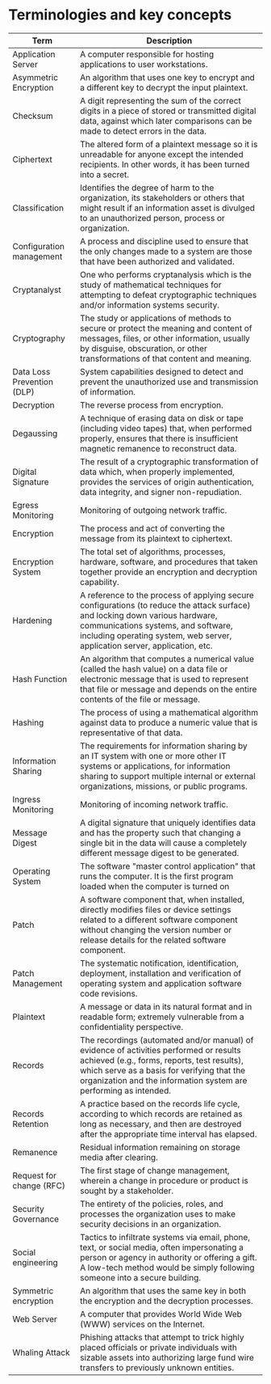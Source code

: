 # Terminologies and key concepts
| Term  | Description  |
|---|---|
| Application Server  | A computer responsible for hosting applications to user workstations.  |
| Asymmetric Encryption  | An algorithm that uses one key to encrypt and a different key to decrypt the input plaintext.  |
| Checksum  |  A digit representing the sum of the correct digits in a piece of stored or transmitted digital data, against which later comparisons can be made to detect errors in the data. |
| Ciphertext  | The altered form of a plaintext message so it is unreadable for anyone except the intended recipients. In other words, it has been turned into a secret.  |
| Classification | Identifies the degree of harm to the organization, its stakeholders or others that might result if an information asset is divulged to an unauthorized person, process or organization.  |
| Configuration management  | A process and discipline used to ensure that the only changes made to a system are those that have been authorized and validated.  |
| Cryptanalyst | One who performs cryptanalysis which is the study of mathematical techniques for attempting to defeat cryptographic techniques and/or information systems security.   |
| Cryptography  | The study or applications of methods to secure or protect the meaning and content of messages, files, or other information, usually by disguise, obscuration, or other transformations of that content and meaning.  |
| Data Loss Prevention (DLP)  | System capabilities designed to detect and prevent the unauthorized use and transmission of information.  |
| Decryption  | The reverse process from encryption.  |
| Degaussing  | A technique of erasing data on disk or tape (including video tapes) that, when performed properly, ensures that there is insufficient magnetic remanence to reconstruct data.  |
| Digital Signature  | The result of a cryptographic transformation of data which, when properly implemented, provides the services of origin authentication, data integrity, and signer non-repudiation.  |
| Egress Monitoring  | Monitoring of outgoing network traffic.  |
| Encryption  | The process and act of converting the message from its plaintext to ciphertext.  |
| Encryption System  | The total set of algorithms, processes, hardware, software, and procedures that taken together provide an encryption and decryption capability.  |
| Hardening  | A reference to the process of applying secure configurations (to reduce the attack surface) and locking down various hardware, communications systems, and software, including operating system, web server, application server, application, etc.  |
| Hash Function  | An algorithm that computes a numerical value (called the hash value) on a data file or electronic message that is used to represent that file or message and depends on the entire contents of the file or message.   |
| Hashing  | The process of using a mathematical algorithm against data to produce a numeric value that is representative of that data.   |
| Information Sharing  | The requirements for information sharing by an IT system with one or more other IT systems or applications, for information sharing to support multiple internal or external organizations, missions, or public programs.  |
| Ingress Monitoring  | Monitoring of incoming network traffic.  |
| Message Digest  | A digital signature that uniquely identifies data and has the property such that changing a single bit in the data will cause a completely different message digest to be generated.   |
| Operating System  | The software "master control application" that runs the computer. It is the first program loaded when the computer is turned on  |
| Patch  | A software component that, when installed, directly modifies files or device settings related to a different software component without changing the version number or release details for the related software component.  |
| Patch Management  | The systematic notification, identification, deployment, installation and verification of operating system and application software code revisions.  |
| Plaintext  | A message or data in its natural format and in readable form; extremely vulnerable from a confidentiality perspective.  |
| Records  | The recordings (automated and/or manual) of evidence of activities performed or results achieved (e.g., forms, reports, test results), which serve as a basis for verifying that the organization and the information system are performing as intended.   |
| Records Retention  | A practice based on the records life cycle, according to which records are retained as long as necessary, and then are destroyed after the appropriate time interval has elapsed.  |
| Remanence  | Residual information remaining on storage media after clearing.  |
| Request for change (RFC)  | The first stage of change management, wherein a change in procedure or product is sought by a stakeholder.  |
| Security Governance  | The entirety of the policies, roles, and processes the organization uses to make security decisions in an organization.  |
| Social engineering  | Tactics to infiltrate systems via email, phone, text, or social media, often impersonating a person or agency in authority or offering a gift. A low-tech method would be simply following someone into a secure building.  |
| Symmetric encryption  | An algorithm that uses the same key in both the encryption and the decryption processes.  |
| Web Server  | A computer that provides World Wide Web (WWW) services on the Internet.  |
| Whaling Attack  | Phishing attacks that attempt to trick highly placed officials or private individuals with sizable assets into authorizing large fund wire transfers to previously unknown entities.  |

